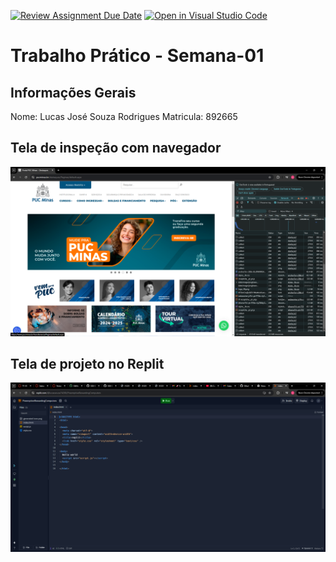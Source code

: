 [![Review Assignment Due Date](https://classroom.github.com/assets/deadline-readme-button-22041afd0340ce965d47ae6ef1cefeee28c7c493a6346c4f15d667ab976d596c.svg)](https://classroom.github.com/a/Ue6hVgM5)
[![Open in Visual Studio Code](https://classroom.github.com/assets/open-in-vscode-2e0aaae1b6195c2367325f4f02e2d04e9abb55f0b24a779b69b11b9e10269abc.svg)](https://classroom.github.com/online_ide?assignment_repo_id=18224620&assignment_repo_type=AssignmentRepo)
# Trabalho Prático - Semana-01

## Informações Gerais
Nome: Lucas José Souza Rodrigues
Matricula: 892665

## Tela de inspeção com navegador

![alt text](<imagem 1.png>)

## Tela de projeto no Replit

![alt text](<imagem 2.png>)
